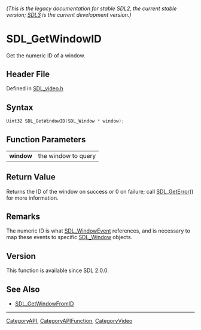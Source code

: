 ###### (This is the legacy documentation for stable SDL2, the current stable version; [SDL3](https://wiki.libsdl.org/SDL3/) is the current development version.)
# SDL_GetWindowID

Get the numeric ID of a window.

## Header File

Defined in [SDL_video.h](https://github.com/libsdl-org/SDL/blob/SDL2/include/SDL_video.h)

## Syntax

```c
Uint32 SDL_GetWindowID(SDL_Window * window);

```

## Function Parameters

|                |                     |
| -------------- | ------------------- |
| **window**     | the window to query |

## Return Value

Returns the ID of the window on success or 0 on failure; call
[SDL_GetError](SDL_GetError)() for more information.

## Remarks

The numeric ID is what [SDL_WindowEvent](SDL_WindowEvent) references, and
is necessary to map these events to specific [SDL_Window](SDL_Window)
objects.

## Version

This function is available since SDL 2.0.0.

## See Also

- [SDL_GetWindowFromID](SDL_GetWindowFromID)

----
[CategoryAPI](CategoryAPI), [CategoryAPIFunction](CategoryAPIFunction), [CategoryVideo](CategoryVideo)


